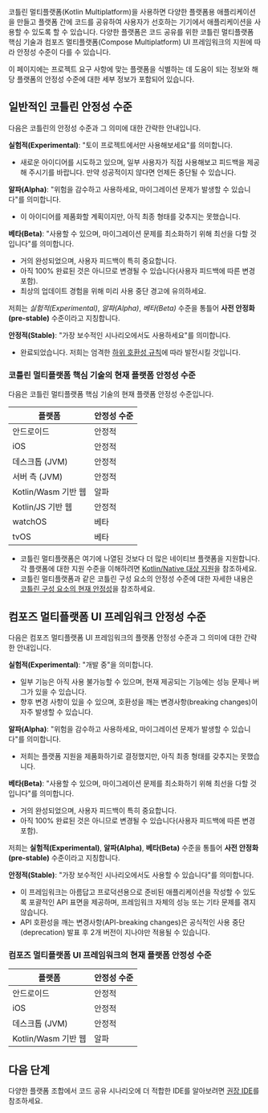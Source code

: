 [//]: # (title: 지원되는 플랫폼의 안정성)

코틀린 멀티플랫폼(Kotlin Multiplatform)을 사용하면 다양한 플랫폼용 애플리케이션을 만들고 플랫폼 간에 코드를 공유하여 사용자가 선호하는 기기에서 애플리케이션을 사용할 수 있도록 할 수 있습니다. 다양한 플랫폼은 코드 공유를 위한 코틀린 멀티플랫폼 핵심 기술과 컴포즈 멀티플랫폼(Compose Multiplatform) UI 프레임워크의 지원에 따라 안정성 수준이 다를 수 있습니다.

이 페이지에는 프로젝트 요구 사항에 맞는 플랫폼을 식별하는 데 도움이 되는 정보와 해당 플랫폼의 안정성 수준에 대한 세부 정보가 포함되어 있습니다.

## 일반적인 코틀린 안정성 수준

다음은 코틀린의 안정성 수준과 그 의미에 대한 간략한 안내입니다.

**실험적(Experimental)**: "토이 프로젝트에서만 사용해보세요"를 의미합니다.

*   새로운 아이디어를 시도하고 있으며, 일부 사용자가 직접 사용해보고 피드백을 제공해 주시기를 바랍니다. 만약 성공적이지 않다면 언제든 중단될 수 있습니다.

**알파(Alpha)**: "위험을 감수하고 사용하세요, 마이그레이션 문제가 발생할 수 있습니다"를 의미합니다.

*   이 아이디어를 제품화할 계획이지만, 아직 최종 형태를 갖추지는 못했습니다.

**베타(Beta)**: "사용할 수 있으며, 마이그레이션 문제를 최소화하기 위해 최선을 다할 것입니다"를 의미합니다.

*   거의 완성되었으며, 사용자 피드백이 특히 중요합니다.
*   아직 100% 완료된 것은 아니므로 변경될 수 있습니다(사용자 피드백에 따른 변경 포함).
*   최상의 업데이트 경험을 위해 미리 사용 중단 경고에 유의하세요.

저희는 _실험적(Experimental)_, _알파(Alpha)_, _베타(Beta)_ 수준을 통틀어 **사전 안정화(pre-stable)** 수준이라고 지칭합니다.

**안정적(Stable)**: "가장 보수적인 시나리오에서도 사용하세요"를 의미합니다.

*   완료되었습니다. 저희는 엄격한 [하위 호환성 규칙](https://kotlinfoundation.org/language-committee-guidelines/)에 따라 발전시킬 것입니다.

### 코틀린 멀티플랫폼 핵심 기술의 현재 플랫폼 안정성 수준

다음은 코틀린 멀티플랫폼 핵심 기술의 현재 플랫폼 안정성 수준입니다.

| 플랫폼                     | 안정성 수준 |
|--------------------------|-------------|
| 안드로이드                 | 안정적      |
| iOS                      | 안정적      |
| 데스크톱 (JVM)             | 안정적      |
| 서버 측 (JVM)            | 안정적      |
| Kotlin/Wasm 기반 웹      | 알파        |
| Kotlin/JS 기반 웹        | 안정적      |
| watchOS                  | 베타        |
| tvOS                     | 베타        |

*   코틀린 멀티플랫폼은 여기에 나열된 것보다 더 많은 네이티브 플랫폼을 지원합니다. 각 플랫폼에 대한 지원 수준을 이해하려면 [Kotlin/Native 대상 지원](https://kotlinlang.org/docs/native-target-support.html)을 참조하세요.
*   코틀린 멀티플랫폼과 같은 코틀린 구성 요소의 안정성 수준에 대한 자세한 내용은 [코틀린 구성 요소의 현재 안정성](https://kotlinlang.org/docs/components-stability.html#current-stability-of-kotlin-components)을 참조하세요.

## 컴포즈 멀티플랫폼 UI 프레임워크 안정성 수준

다음은 컴포즈 멀티플랫폼 UI 프레임워크의 플랫폼 안정성 수준과 그 의미에 대한 간략한 안내입니다.

**실험적(Experimental)**: "개발 중"을 의미합니다.

*   일부 기능은 아직 사용 불가능할 수 있으며, 현재 제공되는 기능에는 성능 문제나 버그가 있을 수 있습니다.
*   향후 변경 사항이 있을 수 있으며, 호환성을 깨는 변경사항(breaking changes)이 자주 발생할 수 있습니다.

**알파(Alpha)**: "위험을 감수하고 사용하세요, 마이그레이션 문제가 발생할 수 있습니다"를 의미합니다.

*   저희는 플랫폼 지원을 제품화하기로 결정했지만, 아직 최종 형태를 갖추지는 못했습니다.

**베타(Beta)**: "사용할 수 있으며, 마이그레이션 문제를 최소화하기 위해 최선을 다할 것입니다"를 의미합니다.

*   거의 완성되었으며, 사용자 피드백이 특히 중요합니다.
*   아직 100% 완료된 것은 아니므로 변경될 수 있습니다(사용자 피드백에 따른 변경 포함).

저희는 **실험적(Experimental)**, **알파(Alpha)**, **베타(Beta)** 수준을 통틀어 **사전 안정화(pre-stable)** 수준이라고 지칭합니다.

**안정적(Stable)**: "가장 보수적인 시나리오에서도 사용할 수 있습니다"를 의미합니다.

*   이 프레임워크는 아름답고 프로덕션용으로 준비된 애플리케이션을 작성할 수 있도록 포괄적인 API 표면을 제공하며, 프레임워크 자체의 성능 또는 기타 문제를 겪지 않습니다.
*   API 호환성을 깨는 변경사항(API-breaking changes)은 공식적인 사용 중단(deprecation) 발표 후 2개 버전이 지나야만 적용될 수 있습니다.

### 컴포즈 멀티플랫폼 UI 프레임워크의 현재 플랫폼 안정성 수준

| 플랫폼                     | 안정성 수준 |
|--------------------------|-------------|
| 안드로이드                 | 안정적      |
| iOS                      | 안정적      |
| 데스크톱 (JVM)             | 안정적      |
| Kotlin/Wasm 기반 웹      | 알파        |

## 다음 단계

다양한 플랫폼 조합에서 코드 공유 시나리오에 더 적합한 IDE를 알아보려면 [권장 IDE](recommended-ides.md)를 참조하세요.